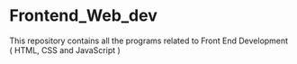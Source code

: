 # Frontend_Web_dev
This repository contains all the programs related to Front End Development ( HTML, CSS and JavaScript )
